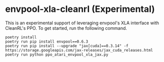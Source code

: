# envpool-xla-cleanrl (Experimental)

This is an experimental support of leveraging envpool's XLA interface with CleanRL's PPO. To get started, run the following command.

```
poetry install
poetry run pip install envpool==0.6.3
poetry run pip install --upgrade "jax[cuda]==0.3.14" -f https://storage.googleapis.com/jax-releases/jax_cuda_releases.html
poetry run python ppo_atari_envpool_xla_jax.py
```